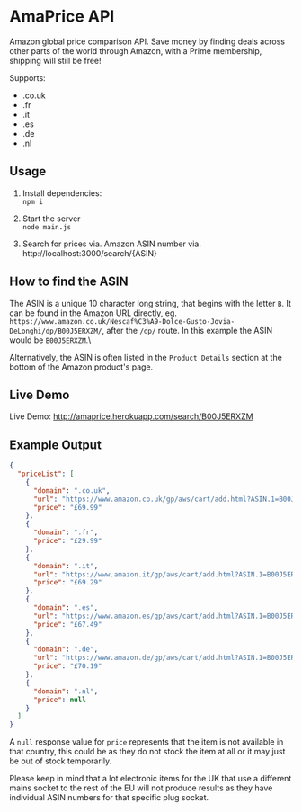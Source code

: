 # AmaPrice API

Amazon global price comparison API. Save money by finding deals across other parts of the world through Amazon, with a Prime membership, shipping will still be free!

Supports:

- .co.uk
- .fr
- .it
- .es
- .de
- .nl

## Usage

1. Install dependencies:\
   `npm i`

2. Start the server\
   `node main.js`

3. Search for prices via. Amazon ASIN number via. http://localhost:3000/search/{ASIN}

## How to find the ASIN

The ASIN is a unique 10 character long string, that begins with the letter `B`. It can be found in the Amazon URL directly, eg. `https://www.amazon.co.uk/Nescaf%C3%A9-Dolce-Gusto-Jovia-DeLonghi/dp/B00J5ERXZM/`, after the `/dp/` route. In this example the ASIN would be `B00J5ERXZM`.\\

Alternatively, the ASIN is often listed in the `Product Details` section at the bottom of the Amazon product's page.

## Live Demo

Live Demo: http://amaprice.herokuapp.com/search/B00J5ERXZM

## Example Output

```json
{
  "priceList": [
    {
      "domain": ".co.uk",
      "url": "https://www.amazon.co.uk/gp/aws/cart/add.html?ASIN.1=B00J5ERXZM&Quantity.1=1",
      "price": "£69.99"
    },
    {
      "domain": ".fr",
      "price": "£29.99"
    },
    {
      "domain": ".it",
      "url": "https://www.amazon.it/gp/aws/cart/add.html?ASIN.1=B00J5ERXZM&Quantity.1=1",
      "price": "£69.29"
    },
    {
      "domain": ".es",
      "url": "https://www.amazon.es/gp/aws/cart/add.html?ASIN.1=B00J5ERXZM&Quantity.1=1",
      "price": "£67.49"
    },
    {
      "domain": ".de",
      "url": "https://www.amazon.de/gp/aws/cart/add.html?ASIN.1=B00J5ERXZM&Quantity.1=1",
      "price": "£70.19"
    },
    {
      "domain": ".nl",
      "price": null
    }
  ]
}
```

A `null` response value for `price` represents that the item is not available in that country, this could be as they do not stock the item at all or it may just be out of stock temporarily.

Please keep in mind that a lot electronic items for the UK that use a different mains socket to the rest of the EU will not produce results as they have individual ASIN numbers for that specific plug socket.
